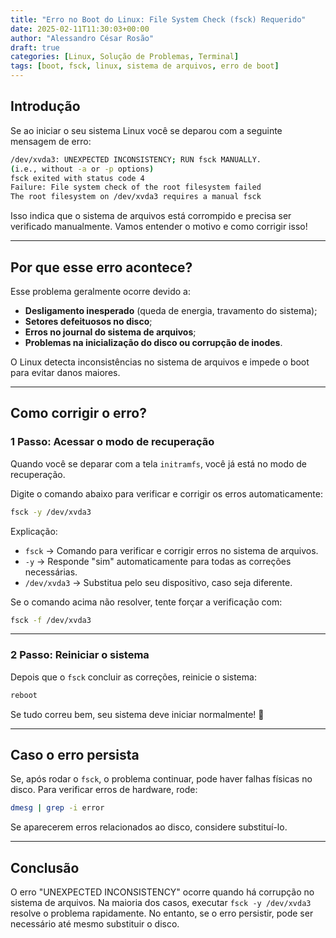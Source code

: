 ```yaml
---
title: "Erro no Boot do Linux: File System Check (fsck) Requerido"
date: 2025-02-11T11:30:03+00:00
author: "Alessandro César Rosão"
draft: true
categories: [Linux, Solução de Problemas, Terminal]
tags: [boot, fsck, linux, sistema de arquivos, erro de boot]
---
```


## Introdução
Se ao iniciar o seu sistema Linux você se deparou com a seguinte mensagem de erro:

```bash
/dev/xvda3: UNEXPECTED INCONSISTENCY; RUN fsck MANUALLY.
(i.e., without -a or -p options)
fsck exited with status code 4
Failure: File system check of the root filesystem failed
The root filesystem on /dev/xvda3 requires a manual fsck
```

Isso indica que o sistema de arquivos está corrompido e precisa ser verificado manualmente. Vamos entender o motivo e como corrigir isso!

---

## Por que esse erro acontece?
Esse problema geralmente ocorre devido a:

- **Desligamento inesperado** (queda de energia, travamento do sistema);
- **Setores defeituosos no disco**;
- **Erros no journal do sistema de arquivos**;
- **Problemas na inicialização do disco ou corrupção de inodes**.

O Linux detecta inconsistências no sistema de arquivos e impede o boot para evitar danos maiores.

---

## Como corrigir o erro?

### 1 Passo: Acessar o modo de recuperação
Quando você se deparar com a tela `initramfs`, você já está no modo de recuperação.

Digite o comando abaixo para verificar e corrigir os erros automaticamente:

```bash
fsck -y /dev/xvda3
```

Explicação:
- `fsck` → Comando para verificar e corrigir erros no sistema de arquivos.
- `-y` → Responde "sim" automaticamente para todas as correções necessárias.
- `/dev/xvda3` → Substitua pelo seu dispositivo, caso seja diferente.

Se o comando acima não resolver, tente forçar a verificação com:

```bash
fsck -f /dev/xvda3
```

---

### 2 Passo: Reiniciar o sistema
Depois que o `fsck` concluir as correções, reinicie o sistema:

```bash
reboot
```

Se tudo correu bem, seu sistema deve iniciar normalmente! 🎉

---

## Caso o erro persista
Se, após rodar o `fsck`, o problema continuar, pode haver falhas físicas no disco. Para verificar erros de hardware, rode:

```bash
dmesg | grep -i error
```

Se aparecerem erros relacionados ao disco, considere substituí-lo.

---

## Conclusão
O erro "UNEXPECTED INCONSISTENCY" ocorre quando há corrupção no sistema de arquivos. Na maioria dos casos, executar `fsck -y /dev/xvda3` resolve o problema rapidamente. No entanto, se o erro persistir, pode ser necessário até mesmo substituir o disco.
